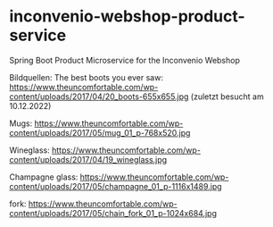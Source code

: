 # inconvenio-webshop-product-service
Spring Boot Product Microservice for the Inconvenio Webshop

Bildquellen:
The best boots you ever saw: https://www.theuncomfortable.com/wp-content/uploads/2017/04/20_boots-655x655.jpg (zuletzt besucht am 10.12.2022)

Mugs: https://www.theuncomfortable.com/wp-content/uploads/2017/05/mug_01_p-768x520.jpg

Wineglass: https://www.theuncomfortable.com/wp-content/uploads/2017/04/19_wineglass.jpg

Champagne glass: https://www.theuncomfortable.com/wp-content/uploads/2017/05/champagne_01_p-1116x1489.jpg

fork: https://www.theuncomfortable.com/wp-content/uploads/2017/05/chain_fork_01_p-1024x684.jpg